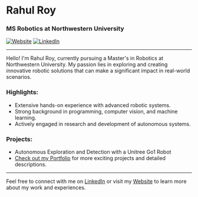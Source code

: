 # Rahul Roy
### MS Robotics at Northwestern University

[![Website](https://img.shields.io/badge/Website-3776AB?style=for-the-badge)](https://roy2909.github.io/)
[![LinkedIn](https://img.shields.io/badge/LinkedIn-0077B5?style=for-the-badge&logo=linkedin&logoColor=white)](https://www.linkedin.com/in/rahul-roy2909/)

---


Hello! I'm Rahul Roy, currently pursuing a Master's in Robotics at Northwestern University. My passion lies in exploring and creating innovative robotic solutions that can make a significant impact in real-world scenarios. 

### Highlights:
- Extensive hands-on experience with advanced robotic systems.
- Strong background in programming, computer vision, and machine learning.
- Actively engaged in research and development of autonomous systems.

### Projects:
- Autonomous Exploration and Detection with a Unitree Go1 Robot
- [Check out my Portfolio](https://roy2909.github.io/) for more exciting projects and detailed descriptions.

---

Feel free to connect with me on [LinkedIn](https://www.linkedin.com/in/rahul-roy2909/) or visit my [Website](https://roy2909.github.io/) to learn more about my work and experiences.

